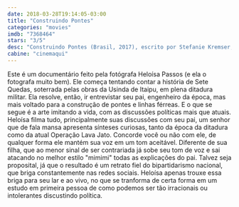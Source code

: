 ```yaml
---
date: 2018-03-28T19:14:05-03:00
title: "Construindo Pontes"
categories: "movies"
imdb: "7368464"
stars: "3/5"
desc: "Construindo Pontes (Brasil, 2017), escrito por Stefanie Kremser, Heloísa Passos, Letícia Simões, dirigido por Heloísa Passos."
cabine: "cinemaqui"
---
```

Este é um documentário feito pela fotógrafa Heloísa Passos (e ela o fotografa muito bem). Ele começa tentando contar a história de Sete Quedas, soterrada pelas obras da Usinda de Itaipu, em plena ditadura militar. Ela resolve, então, ir entrevistar seu pai, engenheiro da época, mas mais voltado para a construção de pontes e linhas férreas. E o que se segue é a arte imitando a vida, com as discussões políticas mais que atuais. Heloísa filma tudo, principalmente suas discussões com seu pai, um senhor que de fala mansa apresenta sínteses curiosas, tanto da época da ditadura como da atual Operação Lava Jato. Concorde você ou não com ele, de qualquer forma ele mantém sua voz em um tom aceitável. Diferente de sua filha, que ao menor sinal de ser contrariada já sobe seu tom de voz e sai atacando no melhor estilo "mimimi" todas as explicações do pai. Talvez seja proposital, já que o resultado é um retrato fiel do bipartidarismo nacional, que briga constantemente nas redes sociais. Heloísa apenas trouxe essa briga para seu lar e ao vivo, no que se tranforma de certa forma em um estudo em primeira pessoa de como podemos ser tão irracionais ou intolerantes discustindo política.
